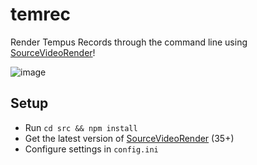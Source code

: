 # temrec
Render Tempus Records through the command line using [SourceVideoRender](https://github.com/crashfort/SourceDemoRender)!

![image](https://user-images.githubusercontent.com/13366049/136830327-6f3094aa-7be3-4ccf-8752-e09fcac24131.png)

## Setup
- Run `cd src && npm install`
- Get the latest version of [SourceVideoRender](https://github.com/crashfort/SourceDemoRender) (35+)
- Configure settings in `config.ini`